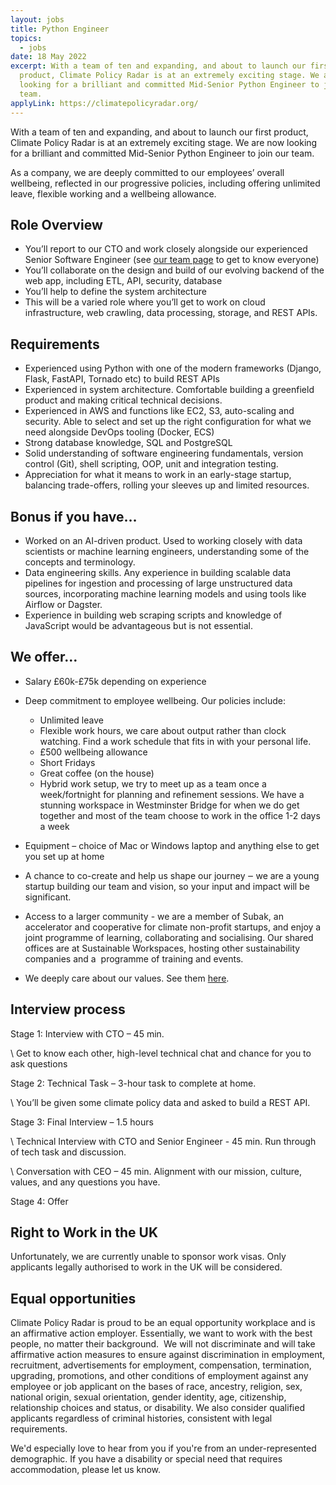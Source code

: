 ```yaml
---
layout: jobs
title: Python Engineer
topics:
  - jobs
date: 18 May 2022
excerpt: With a team of ten and expanding, and about to launch our first
  product, Climate Policy Radar is at an extremely exciting stage. We are now
  looking for a brilliant and committed Mid-Senior Python Engineer to join our
  team.
applyLink: https://climatepolicyradar.org/
---
```

With a team of ten and expanding, and about to launch our first product, Climate Policy Radar is at an extremely exciting stage. We are now looking for a brilliant and committed Mid-Senior Python Engineer to join our team.

As a company, we are deeply committed to our employees’ overall wellbeing, reflected in our progressive policies, including offering unlimited leave, flexible working and a wellbeing allowance. 

## Role Overview

* You’ll report to our CTO and work closely alongside our experienced Senior Software Engineer (see [our team page](https://climatepolicyradar.org/team) to get to know everyone)
* You’ll collaborate on the design and build of our evolving backend of the web app, including ETL, API, security, database 
* You’ll help to define the system architecture
* This will be a varied role where you’ll get to work on cloud infrastructure, web crawling, data processing, storage, and REST APIs. 

## Requirements

* Experienced using Python with one of the modern frameworks (Django, Flask, FastAPI, Tornado etc) to build REST APIs
* Experienced in system architecture. Comfortable building a greenfield product and making critical technical decisions. 
* Experienced in AWS and functions like EC2, S3, auto-scaling and security. Able to select and set up the right configuration for what we need alongside DevOps tooling (Docker, ECS)
* Strong database knowledge, SQL and PostgreSQL
* Solid understanding of software engineering fundamentals, version control (Git), shell scripting, OOP, unit and integration testing.
* Appreciation for what it means to work in an early-stage startup, balancing trade-offers, rolling your sleeves up and limited resources. 

## Bonus if you have…

* Worked on an AI-driven product. Used to working closely with data scientists or machine learning engineers, understanding some of the concepts and terminology.
* Data engineering skills. Any experience in building scalable data pipelines for ingestion and processing of large unstructured data sources, incorporating machine learning models and using tools like Airflow or Dagster. 
* Experience in building web scraping scripts and knowledge of JavaScript would be advantageous but is not essential.

## We offer…

* Salary £60k-£75k depending on experience
* Deep commitment to employee wellbeing. Our policies include: 

  * Unlimited leave
  * Flexible work hours, we care about output rather than clock watching. Find a work schedule that fits in with your personal life. 
  * £500 wellbeing allowance
  * Short Fridays
  * Great coffee (on the house)
  * Hybrid work setup, we try to meet up as a team once a week/fortnight for planning and refinement sessions. We have a stunning workspace in Westminster Bridge for when we do get together and most of the team choose to work in the office 1-2 days a week
* Equipment – choice of Mac or Windows laptop and anything else to get you set up at home
* A chance to co-create and help us shape our journey ‒ we are a young startup building our team and vision, so your input and impact will be significant.
* Access to a larger community - we are a member of Subak, an accelerator and cooperative for climate non-profit startups, and enjoy a joint programme of learning, collaborating and socialising. Our shared offices are at Sustainable Workspaces, hosting other sustainability companies and a  programme of training and events. 
* We deeply care about our values. See them [here](https://climatepolicyradar.org/about#values).

## Interview process

Stage 1: Interview with CTO – 45 min. 

\    Get to know each other, high-level technical chat and chance for you to ask questions

Stage 2: Technical Task – 3-hour task to complete at home.

\    You’ll be given some climate policy data and asked to build a REST API. 

Stage 3: Final Interview – 1.5 hours

\    Technical Interview with CTO and Senior Engineer - 45 min. Run through of tech task and discussion. 

\    Conversation with CEO – 45 min. Alignment with our mission, culture, values, and any questions you have. 

Stage 4: Offer

## Right to Work in the UK

Unfortunately, we are currently unable to sponsor work visas. Only applicants legally authorised to work in the UK will be considered.

## Equal opportunities

Climate Policy Radar is proud to be an equal opportunity workplace and is an affirmative action employer. Essentially, we want to work with the best people, no matter their background.  We will not discriminate and will take affirmative action measures to ensure against discrimination in employment, recruitment, advertisements for employment, compensation, termination, upgrading, promotions, and other conditions of employment against any employee or job applicant on the bases of race, ancestry, religion, sex, national origin, sexual orientation, gender identity, age, citizenship, relationship choices and status, or disability. We also consider qualified applicants regardless of criminal histories, consistent with legal requirements. 

We'd especially love to hear from you if you're from an under-represented demographic. If you have a disability or special need that requires accommodation, please let us know. 

<!--EndFragment-->